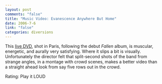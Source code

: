 ```yaml
--- 
layout: post
comments: "false"
title: "Music Video: Evanescence Anywhere But Home"
date: 2006-7-6
link: "false"
categories: diversions
---
```

This <a href="http://www.amazon.com/gp/product/B000687M48/sr=8-1/qid=1152188937/ref=pd_bbs_1/104-0631788-6727951?ie=UTF8" title="Anywhere But Home">live DVD</a>, shot in Paris, following the debut <i>Fallen</i> album, is muscular, energetic, and aurally very satisfying. Where it slips a bit is visually. Unfortunately the director felt that split-second shots of the band from strange angles, in a  montage with crowd scenes, makes a better video than a straight ahead look from say five rows out in the crowd.

Rating: Play it LOUD
